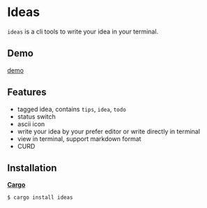 # Ideas

`ideas` is a cli tools to write your idea in your terminal.

## Demo
[demo](assets/demo.gif)

## Features
- tagged idea, contains `tips`, `idea`, `todo`
- status switch
- ascii icon
- write your idea by your prefer editor or write directly in terminal
- view in terminal, support markdown format
- CURD

## Installation
**[Cargo](https://doc.rust-lang.org/cargo)**
```sh
$ cargo install ideas
```
